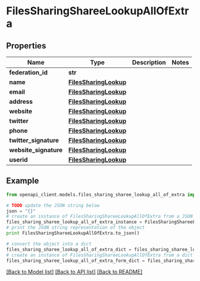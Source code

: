 # FilesSharingShareeLookupAllOfExtra


## Properties
Name | Type | Description | Notes
------------ | ------------- | ------------- | -------------
**federation_id** | **str** |  | 
**name** | [**FilesSharingLookup**](FilesSharingLookup.md) |  | 
**email** | [**FilesSharingLookup**](FilesSharingLookup.md) |  | 
**address** | [**FilesSharingLookup**](FilesSharingLookup.md) |  | 
**website** | [**FilesSharingLookup**](FilesSharingLookup.md) |  | 
**twitter** | [**FilesSharingLookup**](FilesSharingLookup.md) |  | 
**phone** | [**FilesSharingLookup**](FilesSharingLookup.md) |  | 
**twitter_signature** | [**FilesSharingLookup**](FilesSharingLookup.md) |  | 
**website_signature** | [**FilesSharingLookup**](FilesSharingLookup.md) |  | 
**userid** | [**FilesSharingLookup**](FilesSharingLookup.md) |  | 

## Example

```python
from openapi_client.models.files_sharing_sharee_lookup_all_of_extra import FilesSharingShareeLookupAllOfExtra

# TODO update the JSON string below
json = "{}"
# create an instance of FilesSharingShareeLookupAllOfExtra from a JSON string
files_sharing_sharee_lookup_all_of_extra_instance = FilesSharingShareeLookupAllOfExtra.from_json(json)
# print the JSON string representation of the object
print FilesSharingShareeLookupAllOfExtra.to_json()

# convert the object into a dict
files_sharing_sharee_lookup_all_of_extra_dict = files_sharing_sharee_lookup_all_of_extra_instance.to_dict()
# create an instance of FilesSharingShareeLookupAllOfExtra from a dict
files_sharing_sharee_lookup_all_of_extra_form_dict = files_sharing_sharee_lookup_all_of_extra.from_dict(files_sharing_sharee_lookup_all_of_extra_dict)
```
[[Back to Model list]](../README.md#documentation-for-models) [[Back to API list]](../README.md#documentation-for-api-endpoints) [[Back to README]](../README.md)


